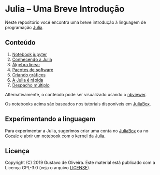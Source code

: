 # Julia – Uma Breve Introdução

Neste repositório você encontra uma breve introdução à linguagem de programação [Julia][1].

## Conteúdo

1. [Notebook jupyter](01.notebook_jupyter.ipynb)
2. [Conhecendo a Julia](02.conhecendo_a_julia.ipynb)
3. [Álgebra linear](03.algebra_linear.ipynb)
4. [Pacotes de software](04.pacotes_de_software.ipynb)
5. [Criando gráficos](05.criando_graficos.ipynb)
6. [A Julia é rápida](06.a_julia_e_rapida.ipynb)
7. [Despacho múltiplo](07.despacho_multiplo.ipynb)

Alternativamente, o conteúdo pode ser visualizado usando o [nbviewer][2].

Os notebooks acima são baseados nos tutoriais disponíveis em [JuliaBox][3].

## Experimentando a linguagem

Para experimentar a Julia, sugerimos criar uma conta no [JuliaBox][3] ou no [Cocalc][4] e abrir um notebook com o kernel da Julia.

## Licença

Copyright (C) 2019 Gustavo de Oliveira.
Este material está publicado com a Licença GPL-3.0 (veja o arquivo [LICENSE][5]).

[1]: https://julialang.org
[2]: https://nbviewer.jupyter.org/github/goliveira/julia-breve-intro/tree/master/
[3]: https://juliabox.com
[4]: https://cocalc.com
[5]: LICENSE

